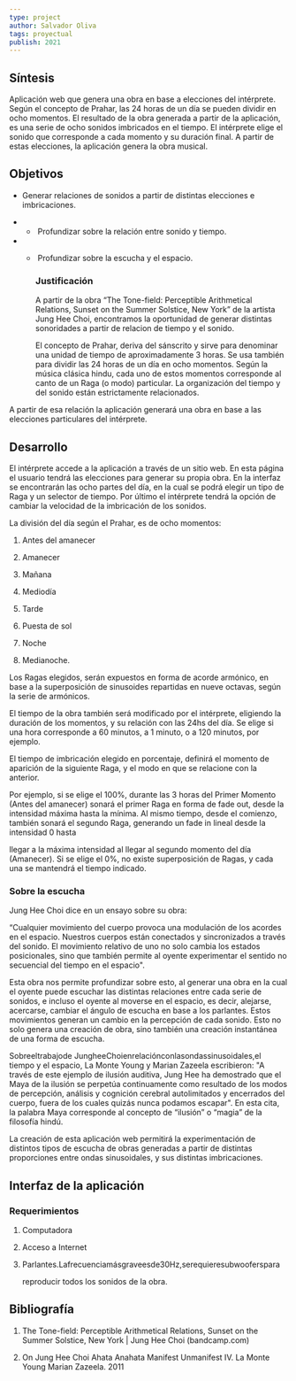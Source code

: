 ```yaml
---
type: project
author: Salvador Oliva
tags: proyectual
publish: 2021
---
```


## Síntesis

Aplicación web que genera una obra en base a elecciones del intérprete. Según el concepto de Prahar, las 24 horas de un día se pueden dividir en ocho momentos. El resultado de la obra generada a partir de la aplicación, es una serie de ocho sonidos imbricados en el tiempo. El intérprete elige el sonido que corresponde a cada momento y su duración final. A partir de estas elecciones, la aplicación genera la obra musical.

## Objetivos

- Generar relaciones de sonidos a partir de distintas elecciones e imbricaciones.

- -  Profundizar sobre la relación entre sonido y tiempo.
    
- -  Profundizar sobre la escucha y el espacio.
    
    ### Justificación
    
    A partir de la obra “The Tone-field: Perceptible Arithmetical Relations, Sunset on the Summer Solstice, New York” de la artista Jung Hee Choi, encontramos la oportunidad de generar distintas sonoridades a partir de relacion de tiempo y el sonido.
    
    El concepto de Prahar, deriva del sánscrito y sirve para denominar una unidad de tiempo de aproximadamente 3 horas. Se usa también para dividir las 24 horas de un día en ocho momentos. Según la música clásica hindu, cada uno de estos momentos corresponde al canto de un Raga (o modo) particular. La organización del tiempo y del sonido están estrictamente relacionados.
    

A partir de esa relación la aplicación generará una obra en base a las elecciones particulares del intérprete.

## Desarrollo

El intérprete accede a la aplicación a través de un sitio web. En esta página el usuario tendrá las elecciones para generar su propia obra. En la interfaz se encontrarán las ocho partes del día, en la cual se podrá elegir un tipo de Raga y un selector de tiempo. Por último el intérprete tendrá la opción de cambiar la velocidad de la imbricación de los sonidos.

La división del día según el Prahar, es de ocho momentos:

1. Antes del amanecer
    
2. Amanecer
    
3. Mañana
    
4. Mediodía
    
5. Tarde
    
6. Puesta de sol
    
7. Noche
    
8. Medianoche.
    

Los Ragas elegidos, serán expuestos en forma de acorde armónico, en base a la superposición de sinusoides repartidas en nueve octavas, según la serie de armónicos.

El tiempo de la obra también será modificado por el intérprete, eligiendo la duración de los momentos, y su relación con las 24hs del día. Se elige si una hora corresponde a 60 minutos, a 1 minuto, o a 120 minutos, por ejemplo.

El tiempo de imbricación elegido en porcentaje, definirá el momento de aparición de la siguiente Raga, y el modo en que se relacione con la anterior.

Por ejemplo, si se elige el 100%, durante las 3 horas del Primer Momento (Antes del amanecer) sonará el primer Raga en forma de fade out, desde la intensidad máxima hasta la mínima. Al mismo tiempo, desde el comienzo, también sonará el segundo Raga, generando un fade in lineal desde la intensidad 0 hasta

llegar a la máxima intensidad al llegar al segundo momento del día (Amanecer). Si se elige el 0%, no existe superposición de Ragas, y cada una se mantendrá el tiempo indicado.

### Sobre la escucha

Jung Hee Choi dice en un ensayo sobre su obra:

“Cualquier movimiento del cuerpo provoca una modulación de los acordes en el espacio. Nuestros cuerpos están conectados y sincronizados a través del sonido. El movimiento relativo de uno no solo cambia los estados posicionales, sino que también permite al oyente experimentar el sentido no secuencial del tiempo en el espacio".

Esta obra nos permite profundizar sobre esto, al generar una obra en la cual el oyente puede escuchar las distintas relaciones entre cada serie de sonidos, e incluso el oyente al moverse en el espacio, es decir, alejarse, acercarse, cambiar el ángulo de escucha en base a los parlantes. Estos movimientos generan un cambio en la percepción de cada sonido. Esto no solo genera una creación de obra, sino también una creación instantánea de una forma de escucha.

Sobreeltrabajode JungheeChoienrelaciónconlasondassinusoidales,el tiempo y el espacio, La Monte Young y Marian Zazeela escribieron: "A través de este ejemplo de ilusión auditiva, Jung Hee ha demostrado que el Maya de la ilusión se perpetúa continuamente como resultado de los modos de percepción, análisis y cognición cerebral autolimitados y encerrados del cuerpo, fuera de los cuales quizás nunca podamos escapar". En esta cita, la palabra Maya corresponde al concepto de “ilusión” o “magia” de la filosofía hindú.

La creación de esta aplicación web permitirá la experimentación de distintos tipos de escucha de obras generadas a partir de distintas proporciones entre ondas sinusoidales, y sus distintas imbricaciones.

## Interfaz de la aplicación

### Requerimientos

1. Computadora
    
2. Acceso a Internet
    
3. Parlantes.Lafrecuenciamásgraveesde30Hz,serequieresubwooferspara
    
    reproducir todos los sonidos de la obra.
    

## Bibliografía

1. The Tone-field: Perceptible Arithmetical Relations, Sunset on the Summer Solstice, New York | Jung Hee Choi (bandcamp.com)
    
2. On Jung Hee Choi Ahata Anahata Manifest Unmanifest IV. La Monte Young Marian Zazeela. 2011
